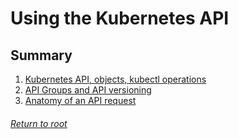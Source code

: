 # Using the Kubernetes API

## Summary

1. [Kubernetes API, objects, kubectl operations](01k8sAPI.md)
2. [API Groups and API versioning](02APIGroupsVersioning.md)
3. [Anatomy of an API request](03anatomyAPIRequest.md)

###### [Return to root](https://github.com/l12f3r/CKAstudy/)